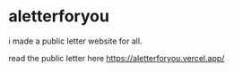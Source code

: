 # aletterforyou

i made a public letter website for all.

read the public letter here https://aletterforyou.vercel.app/
